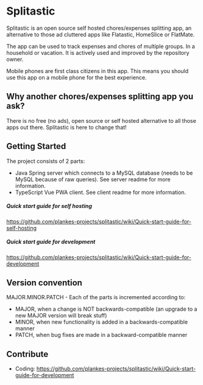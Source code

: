 # Splitastic

Splitastic is an open source self hosted chores/expenses splitting app, an alternative to those ad cluttered apps like Flatastic, HomeSlice or FlatMate.

The app can be used to track expenses and chores of multiple groups. In a household or vacation. It is actively used and improved by the repository owner.

Mobile phones are first class citizens in this app. This means you should use this app on a mobile phone for the best experience.


## Why another chores/expenses splitting app you ask?
There is no free (no ads), open source or self hosted alternative to all those apps out there.
Splitastic is here to change that!

## Getting Started
The project consists of 2 parts:
* Java Spring server which connects to a MySQL database (needs to be MySQL because of raw queries). See server readme for more information.
* TypeScript Vue PWA client. See client readme for more information.

##### Quick start guide for self hosting
https://github.com/plankes-projects/splitastic/wiki/Quick-start-guide-for-self-hosting

##### Quick start guide for development
https://github.com/plankes-projects/splitastic/wiki/Quick-start-guide-for-development

## Version convention
MAJOR.MINOR.PATCH - Each of the parts is incremented according to:

* MAJOR, when a change is NOT backwards-compatible (an upgrade to a new MAJOR version will break stuff)
* MINOR, when new functionality is added in a backwards-compatible manner
* PATCH, when bug fixes are made in a backward-compatible manner
 
## Contribute
* Coding: https://github.com/plankes-projects/splitastic/wiki/Quick-start-guide-for-development

